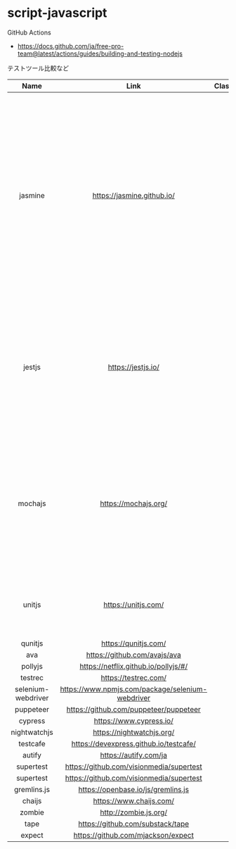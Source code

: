 # script-javascript

GitHub Actions
- https://docs.github.com/ja/free-pro-team@latest/actions/guides/building-and-testing-nodejs

テストツール比較など

|Name|Link|Class|Pros|Cons|Sample|
|:-:|:-:|:-:|:-:|:-:|:-:|
|jasmine|https://jasmine.github.io/|||Nodejs 10.xでESModule機能(import export)をサポートしていない。ESModule機能を利用するファイルとして認識させるためには拡張子をmjsにする必要がある。|https://github.com/ukijumotahaneniarukenia/script-javascript-jasmine|
|jestjs|https://jestjs.io/|||デフォルトではESModule機能(import export)をサポートしていない。babelなどのトランスパイラが別途必要。|https://github.com/ukijumotahaneniarukenia/script-javascript-jest|
|mochajs|https://mochajs.org/|||デフォルトではESModule機能(import export)をサポートしていない。babelなどのトランスパイラが別途必要。|https://github.com/ukijumotahaneniarukenia/script-javascript-mocha|
|unitjs|https://unitjs.com/|||mochaと一緒に利用するのがスタンダードらしい|https://github.com/ukijumotahaneniarukenia/script-javascript-unitjs|
|qunitjs|https://qunitjs.com/|||||
|ava|https://github.com/avajs/ava|||||
|pollyjs|https://netflix.github.io/pollyjs/#/|||||
|testrec|https://testrec.com/|||||
|selenium-webdriver|https://www.npmjs.com/package/selenium-webdriver|||||
|puppeteer|https://github.com/puppeteer/puppeteer|||||
|cypress|https://www.cypress.io/|||||
|nightwatchjs|https://nightwatchjs.org/|||||
|testcafe|https://devexpress.github.io/testcafe/|||||
|autify|https://autify.com/ja|||||
|supertest|https://github.com/visionmedia/supertest|||||
|supertest|https://github.com/visionmedia/supertest|||||
|gremlins.js|https://openbase.io/js/gremlins.js|||||
|chaijs|https://www.chaijs.com/|||||
|zombie|http://zombie.js.org/|||||
|tape|https://github.com/substack/tape|||||
|expect|https://github.com/mjackson/expect|||||
